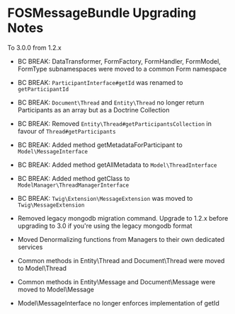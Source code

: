 FOSMessageBundle Upgrading Notes
================================

To 3.0.0 from 1.2.x

- BC BREAK: DataTransformer, FormFactory, FormHandler, FormModel, FormType subnamespaces were moved to a common Form namespace
- BC BREAK: `ParticipantInterface#getId` was renamed to `getParticipantId`
- BC BREAK: `Document\Thread` and `Entity\Thread` no longer return Participants as an array but as a Doctrine Collection
- BC BREAK: Removed `Entity\Thread#getParticipantsCollection` in favour of `Thread#getParticipants`
- BC BREAK: Added method getMetadataForParticipant to `Model\MessageInterface`
- BC BREAK: Added method getAllMetadata to `Model\ThreadInterface`
- BC BREAK: Added method getClass to `ModelManager\ThreadManagerInterface`
- BC BREAK: `Twig\Extension\MessageExtension` was moved to `Twig\MessageExtension`

- Removed legacy mongodb migration command. Upgrade to 1.2.x before upgrading to 3.0 if you're using the legacy mongodb format
- Moved Denormalizing functions from Managers to their own dedicated services
- Common methods in Entity\Thread and Document\Thread were moved to Model\Thread
- Common methods in Entity\Message and Document\Message were moved to Model\Message
- Model\MessageInterface no longer enforces implementation of getId
